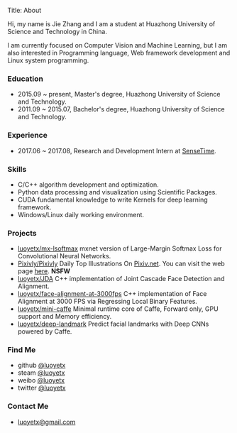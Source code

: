 Title: About

Hi, my name is Jie Zhang and I am a student at Huazhong University of Science and Technology in China.

I am currently focused on Computer Vision and Machine Learning, but I am also interested in Programming language, Web framework development and Linux system programming.

### Education

- 2015.09 ~ present, Master's degree, Huazhong University of Science and Technology.
- 2011.09 ~ 2015.07, Bachelor's degree, Huazhong University of Science and Technology.

### Experience

- 2017.06 ~ 2017.08, Research and Development Intern at [SenseTime](https://www.sensetime.com/).

### Skills

- C/C++
algorithm development and optimization.
- Python
data processing and visualization using Scientific Packages.
- CUDA
fundamental knowledge to write Kernels for deep learning framework.
- Windows/Linux
daily working environment.

### Projects

- [luoyetx/mx-lsoftmax](https://github.com/luoyetx/mx-lsoftmax)
mxnet version of Large-Margin Softmax Loss for Convolutional Neural Networks.
- [Pixivly/Pixivly](https://github.com/Pixivly/Pixivly)
Daily Top Illustrations On [Pixiv.net](http://www.pixiv.net/). You can visit the web page [here](https://pixivly.herokuapp.com/). **NSFW**
- [luoyetx/JDA](https://github.com/luoyetx/JDA)
C++ implementation of Joint Cascade Face Detection and Alignment.
- [luoyetx/face-alignment-at-3000fps](https://github.com/luoyetx/face-alignment-at-3000fps)
C++ implementation of Face Alignment at 3000 FPS via Regressing Local Binary Features.
- [luoyetx/mini-caffe](https://github.com/luoyetx/mini-caffe)
Minimal runtime core of Caffe, Forward only, GPU support and Memory efficiency.
- [luoyetx/deep-landmark](https://github.com/luoyetx/deep-landmark)
Predict facial landmarks with Deep CNNs powered by Caffe.

### Find Me

- github [@luoyetx](https://github.com/luoyetx)
- steam [@luoyetx](http://steamcommunity.com/id/luoyetx/)
- weibo [@luoyetx](http://weibo.com/luoyetx)
- twitter [@luoyetx](https://twitter.com/luoyetx)

### Contact Me

- luoyetx@gmail.com

